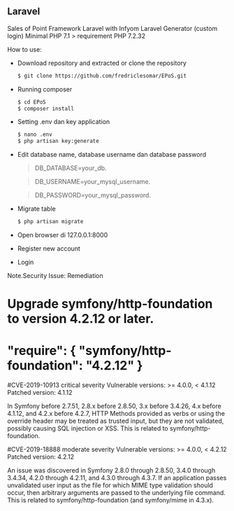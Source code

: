 ## Laravel

Sales of Point Framework Laravel with Infyom Laravel Generator (custom login)
Minimal PHP 7.1 > requirement PHP 7.2.32

How to use:
- Download repository and extracted or clone the repository
	```sh
	$ git clone https://github.com/fredriclesomar/EPoS.git
	```
- Running composer
	```sh
	$ cd EPoS
	$ composer install
	```
- Setting .env dan key application
	```sh
	$ nano .env
	$ php artisan key:generate
	```
- Edit database name, database username dan database password

	> DB_DATABASE=your_db.

 	> DB_USERNAME=your_mysql_username.
 	
	> DB_PASSWORD=your_mysql_password.

- Migrate table
	```sh
	$ php artisan migrate
	```

- Open browser di 127.0.0.1:8000
- Register new account
- Login

Note.Security Issue:
Remediation

Upgrade symfony/http-foundation to version 4.2.12 or later.
=====================================
"require": {
  "symfony/http-foundation": "4.2.12"
}
=====================================


#CVE-2019-10913
critical severity
Vulnerable versions: >= 4.0.0, < 4.1.12
Patched version: 4.1.12

In Symfony before 2.7.51, 2.8.x before 2.8.50, 3.x before 3.4.26, 4.x before 4.1.12, and 4.2.x before 4.2.7, HTTP Methods provided as verbs or using the override header may be treated as trusted input, but they are not validated, possibly causing SQL injection or XSS. This is related to symfony/http-foundation.


#CVE-2019-18888
moderate severity
Vulnerable versions: >= 4.0.0, < 4.2.12
Patched version: 4.2.12

An issue was discovered in Symfony 2.8.0 through 2.8.50, 3.4.0 through 3.4.34, 4.2.0 through 4.2.11, and 4.3.0 through 4.3.7. If an application passes unvalidated user input as the file for which MIME type validation should occur, then arbitrary arguments are passed to the underlying file command. This is related to symfony/http-foundation (and symfony/mime in 4.3.x).
